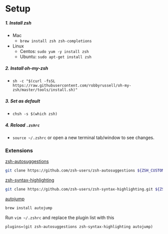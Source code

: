 # Setup
##### 1. Install zsh
 - Mac
   * `brew install zsh zsh-completions`
 - Linux
   * Centos: `sudo yum -y install zsh`
   * Ubuntu: `sudo apt-get install zsh`

##### 2. Install oh-my-zsh
- `sh -c "$(curl -fsSL https://raw.githubusercontent.com/robbyrussell/oh-my-zsh/master/tools/install.sh)"`

##### 3. Set as default
 - `chsh -s $(which zsh)`
 
##### 4. Reload `.zshrc`
- `source ~/.zshrc` or open a new terminal tab/window to see changes.

### Extensions
[zsh-autosuggestions](https://github.com/zsh-users/zsh-autosuggestions/blob/master/INSTALL.md)
```bash
git clone https://github.com/zsh-users/zsh-autosuggestions ${ZSH_CUSTOM:-~/.oh-my-zsh/custom}/plugins/zsh-autosuggestions
```
[zsh-syntax-highlighting](https://github.com/zsh-users/zsh-syntax-highlighting/blob/master/INSTALL.md)
```bash
git clone https://github.com/zsh-users/zsh-syntax-highlighting.git ${ZSH_CUSTOM:-~/.oh-my-zsh/custom}/plugins/zsh-syntax-highlighting
```
[autojump](https://github.com/wting/autojump)
```bash
brew install autojump
```

Run `vim ~/.zshrc` and replace the plugin list with this

`plugins=(git zsh-autosuggestions zsh-syntax-highlighting autojump)`
